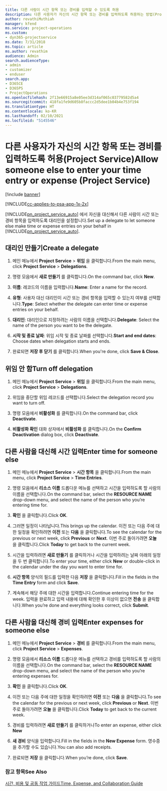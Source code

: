 ```yaml
---
title: 다른 사람이 시간 항목 또는 경비를 입력할 수 있도록 허용
description: 다른 사용자가 자신의 시간 항목 또는 경비를 입력하도록 허용하는 방법(Project Service)
author: revathiMuthiah
manager: kfend
ms.service: project-operations
ms.custom:
- dyn365-projectservice
ms.date: 7/31/2018
ms.topic: article
ms.author: revathim
audience: Admin
search.audienceType:
- admin
- customizer
- enduser
search.app:
- D365CE
- D365PS
- ProjectOperations
ms.openlocfilehash: 2f13e66915a8e05ee3d314af065c03779582d5a4
ms.sourcegitcommit: 418fa1fe9d605b8faccc2d5dee1b04b4e753f194
ms.translationtype: HT
ms.contentlocale: ko-KR
ms.lasthandoff: 02/10/2021
ms.locfileid: "5145546"
---
```

# <a name="allow-someone-else-to-enter-your-time-entry-or-expense-project-service"></a><span data-ttu-id="80a26-103">다른 사용자가 자신의 시간 항목 또는 경비를 입력하도록 허용(Project Service)</span><span class="sxs-lookup"><span data-stu-id="80a26-103">Allow someone else to enter your time entry or expense (Project Service)</span></span>

[!include [banner](../includes/psa-now-project-operations.md)]

[!INCLUDE[cc-applies-to-psa-app-1x-2x](../includes/cc-applies-to-psa-app-1x-2x.md)]

<span data-ttu-id="80a26-104">[!INCLUDE[pn_project_service_auto](../includes/pn-project-service-auto.md)] 에서 자신을 대신해서 다른 사람이 시간 또는 경비 항목을 입력하도록 대리인을 설정합니다.</span><span class="sxs-lookup"><span data-stu-id="80a26-104">Set up a delegate to let someone else make time or expense entries on your behalf in [!INCLUDE[pn_project_service_auto](../includes/pn-project-service-auto.md)].</span></span>  
  
## <a name="create-a-delegate"></a><span data-ttu-id="80a26-105">대리인 만들기</span><span class="sxs-lookup"><span data-stu-id="80a26-105">Create a delegate</span></span>  
  
1.  <span data-ttu-id="80a26-106">메인 메뉴에서 **Project Service** > **위임** 을 클릭합니다.</span><span class="sxs-lookup"><span data-stu-id="80a26-106">From the main menu, click **Project Service** > **Delegations**.</span></span>  
  
2.  <span data-ttu-id="80a26-107">명령 모음에서 **새로 만들기** 를 클릭합니다.</span><span class="sxs-lookup"><span data-stu-id="80a26-107">On the command bar, click **New**.</span></span>  
  
3. <span data-ttu-id="80a26-108">**이름**: 레코드의 이름을 입력합니다.</span><span class="sxs-lookup"><span data-stu-id="80a26-108">**Name**: Enter a name for the record.</span></span>  
  
4. <span data-ttu-id="80a26-109">**유형**: 사용자 대신 대리인이 시간 또는 경비 항목을 입력할 수 있는지 여부를 선택합니다.</span><span class="sxs-lookup"><span data-stu-id="80a26-109">**Type**: Select whether the delegate can enter time or expense entries on your behalf.</span></span>  
  
5. <span data-ttu-id="80a26-110">**대리인**: 대리인으로 지정하려는 사람의 이름을 선택합니다.</span><span class="sxs-lookup"><span data-stu-id="80a26-110">**Delegate**: Select the name of the person you want to be the delegate.</span></span>  
  
6. <span data-ttu-id="80a26-111">**시작 및 종료 날짜**: 위임 시작 및 종료 날짜를 선택합니다.</span><span class="sxs-lookup"><span data-stu-id="80a26-111">**Start and end dates**: Choose dates when delegation starts and ends.</span></span>  
  
7.  <span data-ttu-id="80a26-112">완료되면 **저장 후 닫기** 를 클릭합니다.</span><span class="sxs-lookup"><span data-stu-id="80a26-112">When you're done, click **Save & Close**.</span></span>  
  
## <a name="turn-off-delegation"></a><span data-ttu-id="80a26-113">위임 안 함</span><span class="sxs-lookup"><span data-stu-id="80a26-113">Turn off delegation</span></span>  
  
1.  <span data-ttu-id="80a26-114">메인 메뉴에서 **Project Service** > **위임** 을 클릭합니다.</span><span class="sxs-lookup"><span data-stu-id="80a26-114">From the main menu, click **Project Service** > **Delegations**.</span></span>  
  
2.  <span data-ttu-id="80a26-115">위임을 중단할 위임 레코드를 선택합니다.</span><span class="sxs-lookup"><span data-stu-id="80a26-115">Select the delegation record you want to turn off.</span></span>  
  
3.  <span data-ttu-id="80a26-116">명령 모음에서 **비활성화** 를 클릭합니다.</span><span class="sxs-lookup"><span data-stu-id="80a26-116">On the command bar, click **Deactivate**.</span></span>  
  
4.  <span data-ttu-id="80a26-117">**비활성화 확인** 대화 상자에서 **비활성화** 를 클릭합니다.</span><span class="sxs-lookup"><span data-stu-id="80a26-117">On the **Confirm Deactivation** dialog box, click **Deactivate**.</span></span>  
  
## <a name="enter-time-for-someone-else"></a><span data-ttu-id="80a26-118">다른 사람을 대신해 시간 입력</span><span class="sxs-lookup"><span data-stu-id="80a26-118">Enter time for someone else</span></span>  
  
1.  <span data-ttu-id="80a26-119">메인 메뉴에서 **Project Service** > **시간 항목** 을 클릭합니다.</span><span class="sxs-lookup"><span data-stu-id="80a26-119">From the main menu, click **Project Service** > **Time Entries**.</span></span>  
  
2.  <span data-ttu-id="80a26-120">명령 모음에서 **리소스 이름** 드롭다운 메뉴를 선택하고 시간을 입력하도록 할 사람의 이름을 선택합니다.</span><span class="sxs-lookup"><span data-stu-id="80a26-120">On the command bar, select the **RESOURCE NAME** drop-down menu, and select the name of the person who you’re entering time for.</span></span>  
  
3.  <span data-ttu-id="80a26-121">**확인** 을 클릭합니다.</span><span class="sxs-lookup"><span data-stu-id="80a26-121">Click **OK**.</span></span>  
  
4.  <span data-ttu-id="80a26-122">그러면 일정이 나타납니다.</span><span class="sxs-lookup"><span data-stu-id="80a26-122">This brings up the calendar.</span></span> <span data-ttu-id="80a26-123">이전 또는 다음 주에 대한 일정을 확인하려면 **이전** 또는 **다음** 을 클릭합니다.</span><span class="sxs-lookup"><span data-stu-id="80a26-123">To see the calendar for the previous or next week, click **Previous** or **Next**.</span></span> <span data-ttu-id="80a26-124">이번 주로 돌아가려면 **오늘** 을 클릭합니다.</span><span class="sxs-lookup"><span data-stu-id="80a26-124">Click **Today** to get back to the current week.</span></span>  
  
5.  <span data-ttu-id="80a26-125">시간을 입력하려면 **새로 만들기** 를 클릭하거나 시간을 입력하려는 날짜 아래의 일정을 두 번 클릭합니다.</span><span class="sxs-lookup"><span data-stu-id="80a26-125">To enter your time, either click **New** or double-click in the calendar under the day you want to enter time for.</span></span>  
  
6.  <span data-ttu-id="80a26-126">**시간 항목** 양식의 필드를 입력한 다음 **저장** 을 클릭합니다.</span><span class="sxs-lookup"><span data-stu-id="80a26-126">Fill in the fields in the **Time Entry** form and click **Save**.</span></span>  
  
7.  <span data-ttu-id="80a26-127">계속해서 해당 주에 대한 시간을 입력합니다.</span><span class="sxs-lookup"><span data-stu-id="80a26-127">Continue entering time for the week.</span></span> <span data-ttu-id="80a26-128">입력을 완료하고 입력 내용에 대해 확인한 후 이상이 없으면 **전송** 을 클릭합니다.</span><span class="sxs-lookup"><span data-stu-id="80a26-128">When you’re done and everything looks correct, click **Submit**.</span></span>  
  
## <a name="enter-expenses-for-someone-else"></a><span data-ttu-id="80a26-129">다른 사람을 대신해 경비 입력</span><span class="sxs-lookup"><span data-stu-id="80a26-129">Enter expenses for someone else</span></span>  
  
1.  <span data-ttu-id="80a26-130">메인 메뉴에서 **Project Service** > **경비** 를 클릭합니다.</span><span class="sxs-lookup"><span data-stu-id="80a26-130">From the main menu, click **Project Service** > **Expenses**.</span></span>  
  
2.  <span data-ttu-id="80a26-131">명령 모음에서 **리소스 이름** 드롭다운 메뉴를 선택하고 경비를 입력하도록 할 사람의 이름을 선택합니다.</span><span class="sxs-lookup"><span data-stu-id="80a26-131">On the command bar, select the **RESOURCE NAME** drop-down menu, and select the name of the person who you’re entering expenses for.</span></span>  
  
3.  <span data-ttu-id="80a26-132">**확인** 을 클릭합니다.</span><span class="sxs-lookup"><span data-stu-id="80a26-132">Click **OK**.</span></span>  
  
4.  <span data-ttu-id="80a26-133">이전 또는 다음 주에 대한 일정을 확인하려면 **이전** 또는 **다음** 을 클릭합니다.</span><span class="sxs-lookup"><span data-stu-id="80a26-133">To see the calendar for the previous or next week, click **Previous** or **Next**.</span></span> <span data-ttu-id="80a26-134">이번 주로 돌아가려면 **오늘** 을 클릭합니다.</span><span class="sxs-lookup"><span data-stu-id="80a26-134">Click **Today** to get back to the current week.</span></span>  
  
5.  <span data-ttu-id="80a26-135">경비를 입력하려면 **새로 만들기** 를 클릭하거나</span><span class="sxs-lookup"><span data-stu-id="80a26-135">To enter an expense, either click **New**</span></span>  
  
6.  <span data-ttu-id="80a26-136">**새 경비** 양식을 입력합니다.</span><span class="sxs-lookup"><span data-stu-id="80a26-136">Fill in the fields in the **New Expense** form.</span></span> <span data-ttu-id="80a26-137">영수증을 추가할 수도 있습니다.</span><span class="sxs-lookup"><span data-stu-id="80a26-137">You can also add receipts.</span></span>  
  
7.  <span data-ttu-id="80a26-138">완료되면 **저장** 을 클릭합니다.</span><span class="sxs-lookup"><span data-stu-id="80a26-138">When you’re done, click **Save**.</span></span>  
  
### <a name="see-also"></a><span data-ttu-id="80a26-139">참고 항목</span><span class="sxs-lookup"><span data-stu-id="80a26-139">See Also</span></span>  
 [<span data-ttu-id="80a26-140">시간, 비용 및 공동 작업 가이드</span><span class="sxs-lookup"><span data-stu-id="80a26-140">Time, Expense, and Collaboration Guide</span></span>](../psa/time-expense-collaboration-guide.md)
